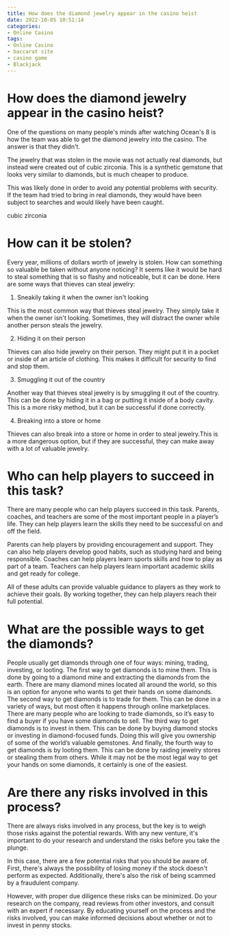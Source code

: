 ```yaml
---
title: How does the diamond jewelry appear in the casino heist
date: 2022-10-05 10:51:14
categories:
- Online Casino
tags:
- Online Casino
- baccarat site
- casino game
- Blackjack
---
```



#  How does the diamond jewelry appear in the casino heist?

One of the questions on many people's minds after watching Ocean's 8 is how the team was able to get the diamond jewelry into the casino. The answer is that they didn't.

The jewelry that was stolen in the movie was not actually real diamonds, but instead were created out of cubic zirconia. This is a synthetic gemstone that looks very similar to diamonds, but is much cheaper to produce.

This was likely done in order to avoid any potential problems with security. If the team had tried to bring in real diamonds, they would have been subject to searches and would likely have been caught.

 cubic zirconia

#  How can it be stolen?

Every year, millions of dollars worth of jewelry is stolen. How can something so valuable be taken without anyone noticing? It seems like it would be hard to steal something that is so flashy and noticeable, but it can be done. Here are some ways that thieves can steal jewelry:

1. Sneakily taking it when the owner isn't looking

This is the most common way that thieves steal jewelry. They simply take it when the owner isn't looking. Sometimes, they will distract the owner while another person steals the jewelry.

2. Hiding it on their person

Thieves can also hide jewelry on their person. They might put it in a pocket or inside of an article of clothing. This makes it difficult for security to find and stop them.

3. Smuggling it out of the country

Another way that thieves steal jewelry is by smuggling it out of the country. This can be done by hiding it in a bag or putting it inside of a body cavity. This is a more risky method, but it can be successful if done correctly.

4. Breaking into a store or home

Thieves can also break into a store or home in order to steal jewelry.This is a more dangerous option, but if they are successful, they can make away with a lot of valuable jewelry.

#  Who can help players to succeed in this task?

There are many people who can help players succeed in this task. Parents, coaches, and teachers are some of the most important people in a player’s life. They can help players learn the skills they need to be successful on and off the field.

Parents can help players by providing encouragement and support. They can also help players develop good habits, such as studying hard and being responsible. Coaches can help players learn sports skills and how to play as part of a team. Teachers can help players learn important academic skills and get ready for college.

All of these adults can provide valuable guidance to players as they work to achieve their goals. By working together, they can help players reach their full potential.

#  What are the possible ways to get the diamonds?

People usually get diamonds through one of four ways: mining, trading, investing, or looting. The first way to get diamonds is to mine them. This is done by going to a diamond mine and extracting the diamonds from the earth. There are many diamond mines located all around the world, so this is an option for anyone who wants to get their hands on some diamonds. The second way to get diamonds is to trade for them. This can be done in a variety of ways, but most often it happens through online marketplaces. There are many people who are looking to trade diamonds, so it’s easy to find a buyer if you have some diamonds to sell. The third way to get diamonds is to invest in them. This can be done by buying diamond stocks or investing in diamond-focused funds. Doing this will give you ownership of some of the world’s valuable gemstones. And finally, the fourth way to get diamonds is by looting them. This can be done by raiding jewelry stores or stealing them from others. While it may not be the most legal way to get your hands on some diamonds, it certainly is one of the easiest.

#  Are there any risks involved in this process?

There are always risks involved in any process, but the key is to weigh those risks against the potential rewards. With any new venture, it's important to do your research and understand the risks before you take the plunge.

In this case, there are a few potential risks that you should be aware of. First, there's always the possibility of losing money if the stock doesn't perform as expected. Additionally, there's also the risk of being scammed by a fraudulent company.

However, with proper due diligence these risks can be minimized. Do your research on the company, read reviews from other investors, and consult with an expert if necessary. By educating yourself on the process and the risks involved, you can make informed decisions about whether or not to invest in penny stocks.
